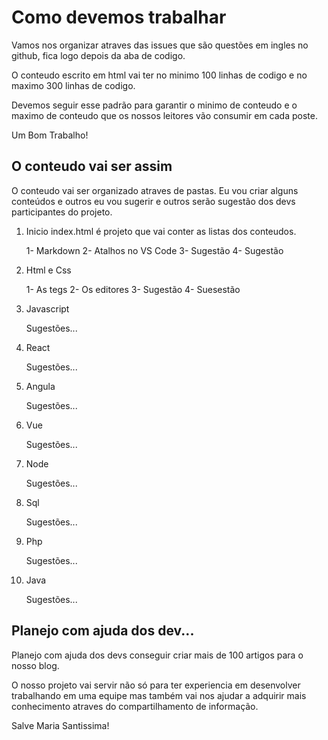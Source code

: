 # Como devemos trabalhar

Vamos nos organizar atraves das issues que são questões em ingles no github, fica logo depois da aba de codigo.

O conteudo escrito em html vai ter no minimo 100 linhas de codigo e no maximo 300 linhas de codigo.

Devemos seguir esse padrão para garantir o minimo de conteudo e o maximo de conteudo que os nossos leitores vão consumir em cada poste.

Um Bom Trabalho!

## O conteudo vai ser assim

O conteudo vai ser organizado atraves de pastas. Eu vou criar alguns conteúdos e outros eu vou sugerir e outros serão sugestão dos devs participantes do projeto.

1. Inicio
    index.html é projeto que vai conter as listas dos conteudos.

    1- Markdown
    2- Atalhos no VS Code
    3- Sugestão
    4- Sugestão

2. Html e Css

    1- As tegs
    2- Os editores
    3- Sugestão
    4- Suesestão

3. Javascript

    Sugestões...

4. React

    Sugestões...

5. Angula

    Sugestões...

6. Vue

    Sugestões...

7. Node

    Sugestões...

8. Sql

    Sugestões...

9. Php

    Sugestões...

10. Java

    Sugestões...


## Planejo com ajuda dos dev...

Planejo com ajuda dos devs conseguir criar mais de 100 artigos para o nosso blog.

O nosso projeto vai servir não só para ter experiencia em desenvolver trabalhando em uma equipe mas também vai nos ajudar a adquirir mais conhecimento atraves do compartilhamento de informação.


Salve Maria Santissima!